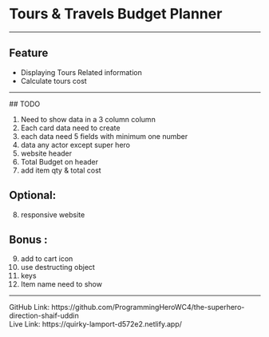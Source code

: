 ﻿# Tours & Travels Budget Planner

<hr>
<h2>Feature</h2>
<ul>
<li>Displaying Tours Related information</li>
<li>Calculate tours cost</li>
</ul>
<hr>
## TODO

1. Need to show data in a 3 column column
2. Each card data need to create
3. each data need 5 fields with minimum one number
4. data any actor except super hero
5. website header
6. Total Budget on header
7. add item qty & total cost

## Optional:

8. responsive website

## Bonus :

9. add to cart icon
10. use destructing object
11. keys
12. Item name need to show
<hr>
GitHub Link: https://github.com/ProgrammingHeroWC4/the-superhero-direction-shaif-uddin
<br/>
Live Link: https://quirky-lamport-d572e2.netlify.app/
